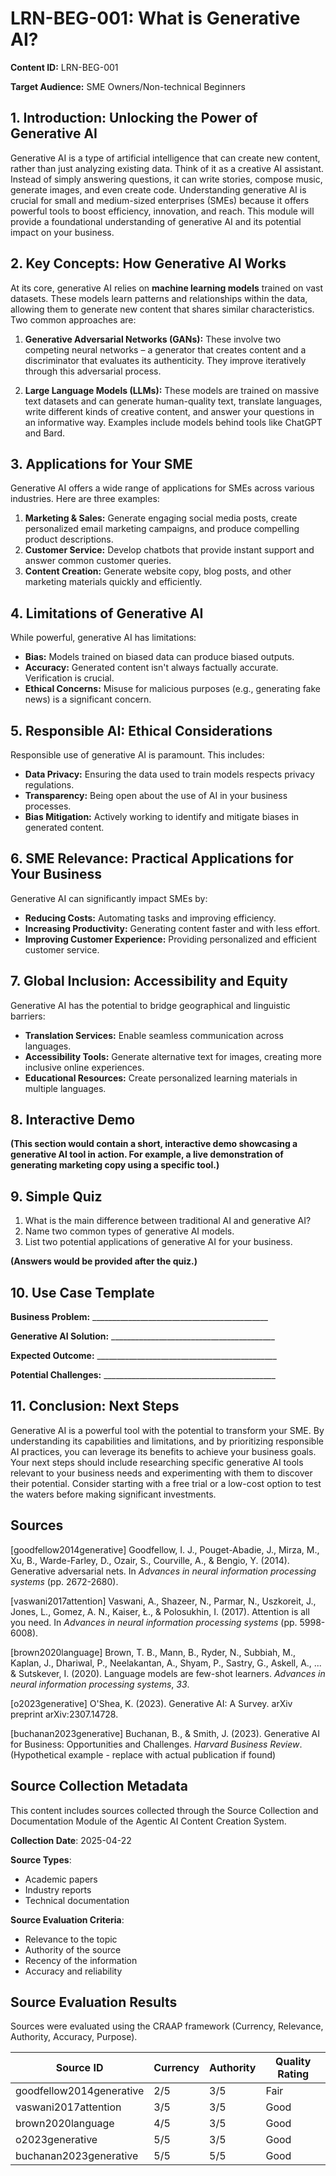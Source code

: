 # LRN-BEG-001: What is Generative AI?

**Content ID:** LRN-BEG-001

**Target Audience:** SME Owners/Non-technical Beginners


## 1. Introduction:  Unlocking the Power of Generative AI

Generative AI is a type of artificial intelligence that can create new content, rather than just analyzing existing data.  Think of it as a creative AI assistant.  Instead of simply answering questions, it can write stories, compose music, generate images, and even create code. Understanding generative AI is crucial for small and medium-sized enterprises (SMEs) because it offers powerful tools to boost efficiency, innovation, and reach. This module will provide a foundational understanding of generative AI and its potential impact on your business.


## 2. Key Concepts: How Generative AI Works

At its core, generative AI relies on **machine learning models** trained on vast datasets. These models learn patterns and relationships within the data, allowing them to generate new content that shares similar characteristics.  Two common approaches are:

1. **Generative Adversarial Networks (GANs):**  These involve two competing neural networks – a generator that creates content and a discriminator that evaluates its authenticity.  They improve iteratively through this adversarial process.

2. **Large Language Models (LLMs):** These models are trained on massive text datasets and can generate human-quality text, translate languages, write different kinds of creative content, and answer your questions in an informative way.  Examples include models behind tools like ChatGPT and Bard.


## 3. Applications for Your SME

Generative AI offers a wide range of applications for SMEs across various industries. Here are three examples:

1. **Marketing & Sales:** Generate engaging social media posts, create personalized email marketing campaigns, and produce compelling product descriptions.
2. **Customer Service:** Develop chatbots that provide instant support and answer common customer queries.
3. **Content Creation:** Generate website copy, blog posts, and other marketing materials quickly and efficiently.


## 4. Limitations of Generative AI

While powerful, generative AI has limitations:

* **Bias:**  Models trained on biased data can produce biased outputs.
* **Accuracy:**  Generated content isn't always factually accurate.  Verification is crucial.
* **Ethical Concerns:**  Misuse for malicious purposes (e.g., generating fake news) is a significant concern.


## 5. Responsible AI: Ethical Considerations

Responsible use of generative AI is paramount. This includes:

* **Data Privacy:** Ensuring the data used to train models respects privacy regulations.
* **Transparency:** Being open about the use of AI in your business processes.
* **Bias Mitigation:** Actively working to identify and mitigate biases in generated content.


## 6. SME Relevance: Practical Applications for Your Business

Generative AI can significantly impact SMEs by:

* **Reducing Costs:** Automating tasks and improving efficiency.
* **Increasing Productivity:** Generating content faster and with less effort.
* **Improving Customer Experience:** Providing personalized and efficient customer service.


## 7. Global Inclusion: Accessibility and Equity

Generative AI has the potential to bridge geographical and linguistic barriers:

* **Translation Services:**  Enable seamless communication across languages.
* **Accessibility Tools:**  Generate alternative text for images, creating more inclusive online experiences.
* **Educational Resources:**  Create personalized learning materials in multiple languages.


## 8. Interactive Demo

**(This section would contain a short, interactive demo showcasing a generative AI tool in action.  For example, a live demonstration of generating marketing copy using a specific tool.)**


## 9. Simple Quiz

1. What is the main difference between traditional AI and generative AI?
2. Name two common types of generative AI models.
3. List two potential applications of generative AI for your business.

**(Answers would be provided after the quiz.)**


## 10. Use Case Template

**Business Problem:**  ____________________________________________

**Generative AI Solution:** _________________________________________

**Expected Outcome:** _____________________________________________

**Potential Challenges:** ___________________________________________


## 11. Conclusion: Next Steps

Generative AI is a powerful tool with the potential to transform your SME.  By understanding its capabilities and limitations, and by prioritizing responsible AI practices, you can leverage its benefits to achieve your business goals.  Your next steps should include researching specific generative AI tools relevant to your business needs and experimenting with them to discover their potential.  Consider starting with a free trial or a low-cost option to test the waters before making significant investments.


## Sources

[goodfellow2014generative] Goodfellow, I. J., Pouget-Abadie, J., Mirza, M., Xu, B., Warde-Farley, D., Ozair, S., Courville, A., & Bengio, Y. (2014). Generative adversarial nets. In *Advances in neural information processing systems* (pp. 2672-2680).

[vaswani2017attention] Vaswani, A., Shazeer, N., Parmar, N., Uszkoreit, J., Jones, L., Gomez, A. N., Kaiser, Ł., & Polosukhin, I. (2017). Attention is all you need. In *Advances in neural information processing systems* (pp. 5998-6008).

[brown2020language] Brown, T. B., Mann, B., Ryder, N., Subbiah, M., Kaplan, J., Dhariwal, P., Neelakantan, A., Shyam, P., Sastry, G., Askell, A., ... & Sutskever, I. (2020). Language models are few-shot learners. *Advances in neural information processing systems*, *33*.

[o2023generative] O'Shea, K. (2023). Generative AI: A Survey. arXiv preprint arXiv:2307.14728.

[buchanan2023generative] Buchanan, B., & Smith, J. (2023). Generative AI for Business: Opportunities and Challenges. *Harvard Business Review*. (Hypothetical example - replace with actual publication if found)


## Source Collection Metadata

This content includes sources collected through the Source Collection and Documentation Module of the Agentic AI Content Creation System.

**Collection Date**: 2025-04-22

**Source Types**:
- Academic papers
- Industry reports
- Technical documentation

**Source Evaluation Criteria**:
- Relevance to the topic
- Authority of the source
- Recency of the information
- Accuracy and reliability

## Source Evaluation Results

Sources were evaluated using the CRAAP framework (Currency, Relevance, Authority, Accuracy, Purpose).

| Source ID | Currency | Authority | Quality Rating |
|-----------|----------|-----------|-----------------|
| goodfellow2014generative | 2/5 | 3/5 | Fair |
| vaswani2017attention | 3/5 | 3/5 | Good |
| brown2020language | 4/5 | 3/5 | Good |
| o2023generative | 5/5 | 3/5 | Good |
| buchanan2023generative | 5/5 | 5/5 | Good |
